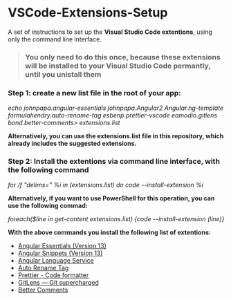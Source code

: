 # VSCode-Extensions-Setup
A set of instructions to set up the **Visual Studio Code extentions**, using only the command line interface.

> ### You only need to do this once, because these extensions will be installed to your Visual Studio Code permantly, until you unistall them

### Step 1: create a new list file in the root of your app:

*echo johnpapa.angular-essentials johnpapa.Angular2 Angular.ng-template	formulahendry.auto-rename-tag esbenp.prettier-vscode eamodio.gitlens bond.better-comments> extensions.list*

**Alternatively, you can use the extensions.list file in this repository, which already includes the suggested extensions.**

### Step 2: Install the extentions via command line interface, with the following command

*for /f "delims=" %i in (extensions.list) do code --install-extension %i*

**Alternatively, if you want to use PowerShell for this operation, you can use the following commad:**

*foreach($line in get-content extensions.list) {code --install-extension $($line)}*

**With the above commands you install the following list of extentions:**

- [Angular Essentials (Version 13)](https://marketplace.visualstudio.com/items?itemName=johnpapa.angular-essentials)
- [Angular Snippets (Version 13)](https://marketplace.visualstudio.com/items?itemName=johnpapa.Angular2)
- [Angular Language Service](https://marketplace.visualstudio.com/items?itemName=Angular.ng-template)
- [Auto Rename Tag](https://marketplace.visualstudio.com/items?itemName=formulahendry.auto-rename-tag)
- [Prettier - Code formatter](https://marketplace.visualstudio.com/items?itemName=esbenp.prettier-vscode)
- [GitLens — Git supercharged](https://marketplace.visualstudio.com/items?itemName=eamodio.gitlens)
- [Better Comments](https://marketplace.visualstudio.com/items?itemName=aaron-bond.better-comments)
